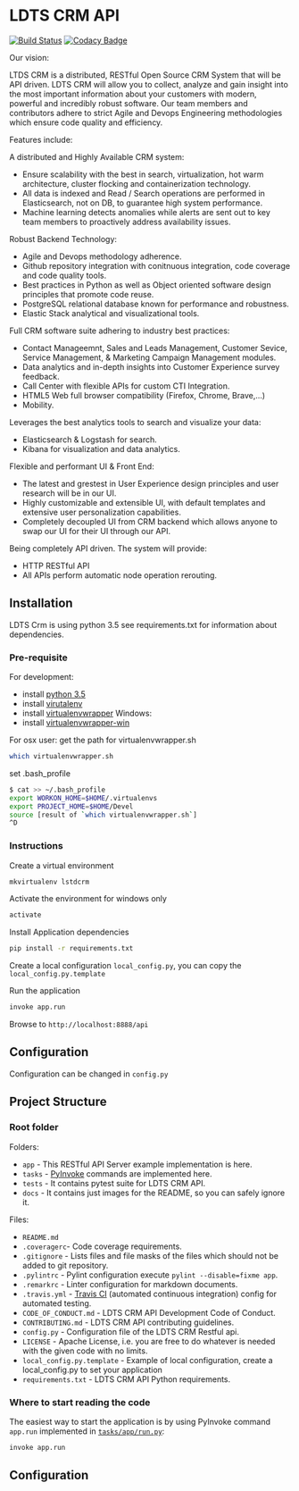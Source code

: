 # LDTS CRM API

[![Build Status](https://travis-ci.org/skalpel-tech/ldtscrm.svg?branch=master)](https://travis-ci.org/skalpel-tech/ldtscrm)
[![Codacy Badge](https://api.codacy.com/project/badge/Grade/cd69f740d0d144a79d2cccb023096261)](https://app.codacy.com/app/cedar-technologies/ldtscrm?utm_source=github.com&utm_medium=referral&utm_content=skalpel-tech/ldtscrm&utm_campaign=Badge_Grade_Settings)

Our vision: 

LTDS CRM is a distributed, RESTful Open Source CRM System that will be API driven. LDTS CRM will allow you to collect, analyze and gain insight into the most important information about your customers with modern, powerful and incredibly robust software. 
Our team members and contributors adhere to strict Agile and Devops Engineering methodologies which ensure code quality and efficiency. 

Features include:

A distributed and Highly Available CRM system:
* Ensure scalability with the best in search, virtualization, hot warm architecture, cluster flocking and containerization technology.
* All data is indexed and Read / Search operations are performed in Elasticsearch, not on DB, to guarantee high system performance.
* Machine learning detects anomalies while alerts are sent out to key team members to proactively address availability issues.

Robust Backend Technology: 
* Agile and Devops methodology adherence.
* Github repository integration with conitnuous integration, code coverage and code quality tools.
* Best practices in Python as well as Object oriented software design principles that promote code reuse.
* PostgreSQL relational database known for performance and robustness.
* Elastic Stack analytical and visualizational tools.

Full CRM software suite adhering to industry best practices:
* Contact Manageemnt, Sales and Leads Management, Customer Sevice, Service Management, & Marketing Campaign Management modules.
* Data analytics and in-depth insights into Customer Experience survey feedback.
* Call Center with flexible APIs for custom CTI Integration.
* HTML5 Web full browser compatibility (Firefox, Chrome, Brave,...)
* Mobility.

Leverages the best analytics tools to search and visualize your data:
* Elasticsearch & Logstash for search.
* Kibana for visualization and data analytics.

Flexible and performant UI & Front End:
* The latest and grestest in User Experience design principles and user research will be in our UI.
* Highly customizable and extensible UI, with default templates and extensive user personalization capabilities.
* Completely decoupled UI from CRM backend which allows anyone to swap our UI for their UI through our API.

Being completely API driven. The system will provide:
* HTTP RESTful API
* All APIs perform automatic node operation rerouting.

## Installation

LDTS Crm is using python 3.5 see requirements.txt for information about dependencies.

### Pre-requisite

For development:
* install [python 3.5](https://www.python.org/downloads/release/python-356/)
* install [virutalenv](https://pypi.org/project/virtualenv/)
* install [virtualenvwrapper](https://pypi.org/project/virtualenvwrapper/)
Windows:
* install [virtualenvwrapper-win](https://pypi.org/project/virtualenvwrapper-win/)

For osx user:
get the path for virtualenvwrapper.sh

```bash
which virtualenvwrapper.sh
```

set .bash_profile

```bash
$ cat >> ~/.bash_profile
export WORKON_HOME=$HOME/.virtualenvs
export PROJECT_HOME=$HOME/Devel
source [result of `which virtualenvwrapper.sh`]
^D
```

### Instructions

Create a virtual environment  

```bash
mkvirtualenv lstdcrm
```

Activate the environment for windows only

```bash
activate
```

Install Application dependencies  

```bash
pip install -r requirements.txt
```

Create a local configuration `local_config.py`, you can copy the `local_config.py.template`

Run the application

```bash
invoke app.run
```

Browse to `http://localhost:8888/api`

## Configuration

Configuration can be changed in `config.py`

## Project Structure

### Root folder

Folders:

* `app` - This RESTful API Server example implementation is here.
* `tasks` - [PyInvoke](http://www.pyinvoke.org/) commands are implemented here.
* `tests` - It contains pytest suite for LDTS CRM API.
* `docs` - It contains just images for the README, so you can safely ignore it.

Files:

* `README.md`
* `.coveragerc`- Code coverage requirements.
* `.gitignore` - Lists files and file masks of the files which should not be
  added to git repository.
* `.pylintrc` - Pylint configuration execute `pylint --disable=fixme app`.
* `.remarkrc` - Linter configuration for markdown documents.
* `.travis.yml` - [Travis CI](https://travis-ci.org/) (automated continuous
  integration) config for automated testing.
* `CODE_OF_CONDUCT.md` - LDTS CRM API Development Code of Conduct.
* `CONTRIBUTING.md` - LDTS CRM API contributing guidelines.
* `config.py` - Configuration file of the LDTS CRM Restful api.
* `LICENSE` - Apache License, i.e. you are free to do whatever is needed with the
  given code with no limits.
* `local_config.py.template` - Example of local configuration, create a local_config.py to set your application
* `requirements.txt` - LDTS CRM API Python requirements.

### Where to start reading the code

The easiest way to start the application is by using PyInvoke command `app.run`
implemented in [`tasks/app/run.py`](tasks/app/run.py):

```bash
invoke app.run
```

## Configuration
